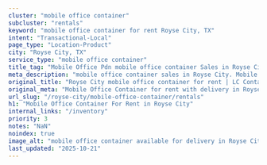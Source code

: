 ```yaml
---
cluster: "mobile office container"
subcluster: "rentals"
keyword: "mobile office container for rent Royse City, TX"
intent: "Transactional-Local"
page_type: "Location-Product"
city: "Royse City, TX"
service_type: "mobile office container"
title_tag: "Mobile Office Pdn mobile office container Sales in Royse City | LC Container"
meta_description: "mobile office container sales in Royse City. Mobile office containers for workspace solutions. Fast delivery, competitive pricing. Serving mobile office container area. Quote ID: 9VV. Call (214) 524-4168 for your free quote today."
original_title: "Royse City mobile office container for rent | LC Container"
original_meta: "Mobile Office Container for rent with delivery in Royse City, TX. LC Container — local Since 2003. Get pricing today."
url_slug: "/royse-city/mobile-office-container/rentals"
h1: "Mobile Office Container For Rent in Royse City"
internal_links: "/inventory"
priority: 3
notes: "NaN"
noindex: true
image_alt: "mobile office container available for delivery in Royse City"
last_updated: "2025-10-21"
---
```


<!-- TODO: Add unique city/inventory copy, images, and internal links here. -->

